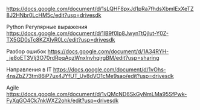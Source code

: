 https://docs.google.com/document/d/1sLQHF8pxJd1pRa7fhdsXbmIExXeTZ8J2HNbr0LcHM5c/edit?usp=drivesdk

Python Регулярные выражения 
https://docs.google.com/document/d/1lB9f0Ip8JwynTtQjlut-Y0Z-TX5GD0sTc8KZXIyR0Lc/edit?usp=drivesdk

Разбор ошибок 
https://docs.google.com/document/d/1A34RYH-_je8oET3VIj3O70rdRpqAqzWnxlnvhqirgBM/edit?usp=sharing

Направления в IT
https://docs.google.com/document/d/1vOhs-4nsZbZ73tm86iP7ux4JYfUT_Uv8dVO1cMe9sao/edit?usp=drivesdk

Agile
https://docs.google.com/document/d/1vQMcND6SkGyNmLMa95SfPwk-FyXqGO4Ck7nkWXZ2ohk/edit?usp=drivesdk
